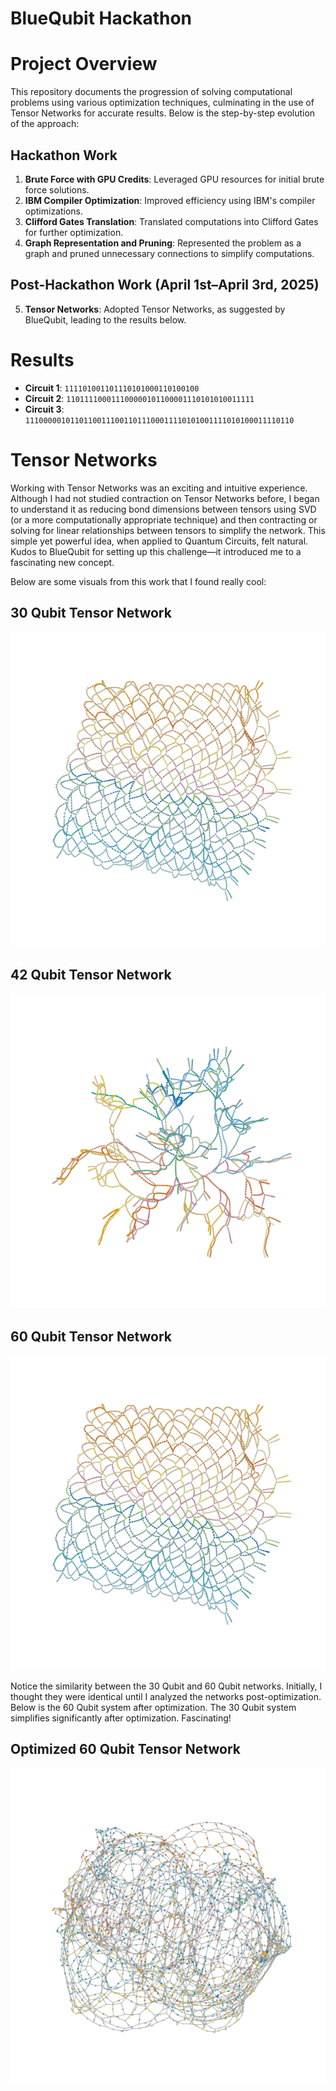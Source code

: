 # BlueQubit Hackathon
# Project Overview

This repository documents the progression of solving computational problems using various optimization techniques, culminating in the use of Tensor Networks for accurate results. Below is the step-by-step evolution of the approach:

## Hackathon Work
1. **Brute Force with GPU Credits**: Leveraged GPU resources for initial brute force solutions.
2. **IBM Compiler Optimization**: Improved efficiency using IBM's compiler optimizations.
3. **Clifford Gates Translation**: Translated computations into Clifford Gates for further optimization.
4. **Graph Representation and Pruning**: Represented the problem as a graph and pruned unnecessary connections to simplify computations.

## Post-Hackathon Work (April 1st–April 3rd, 2025)
5. **Tensor Networks**: Adopted Tensor Networks, as suggested by BlueQubit, leading to the results below.

# Results

- **Circuit 1**: `111101001101110101000110100100`  
- **Circuit 2**: `110111100011100000101100001110101010011111`  
- **Circuit 3**: `111000001011011001110011011100011110101001111010100011110110`  

# Tensor Networks

Working with Tensor Networks was an exciting and intuitive experience. Although I had not studied contraction on Tensor Networks before, I began to understand it as reducing bond dimensions between tensors using SVD (or a more computationally appropriate technique) and then contracting or solving for linear relationships between tensors to simplify the network. This simple yet powerful idea, when applied to Quantum Circuits, felt natural. Kudos to BlueQubit for setting up this challenge—it introduced me to a fascinating new concept.

Below are some visuals from this work that I found really cool:

## 30 Qubit Tensor Network

![30 Qubit Tensor Network](/tensor_networks/30qubit_tensor_network.png)

## 42 Qubit Tensor Network

![42 Qubit Tensor Network](/tensor_networks/42qubit_tensor_network.png)

## 60 Qubit Tensor Network

![60 Qubit Tensor Network](/tensor_networks/60qubit_tensor_network.png)

Notice the similarity between the 30 Qubit and 60 Qubit networks. Initially, I thought they were identical until I analyzed the networks post-optimization. Below is the 60 Qubit system after optimization. The 30 Qubit system simplifies significantly after optimization. Fascinating!

## Optimized 60 Qubit Tensor Network

![Optimized 60 Qubit Tensor Network](/tensor_networks/amplitude_rehearse_ADCRS_60.png)
